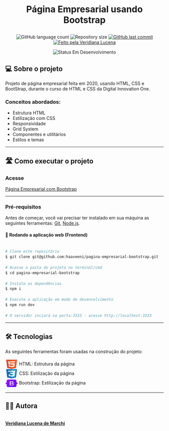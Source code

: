 # <p align="center">Página Empresarial usando Bootstrap</p>

<p align="center">
  <img alt="GitHub language count" src="https://img.shields.io/github/languages/count/haaveeni/pagina-empresarial-bootstrap?color=%23b21104">

  <img alt="Repository size" src="https://img.shields.io/github/repo-size/haaveeni%2Fpagina-empresarial-bootstrap?color=%23b21104">
  
  <a href="https://github.com/haaveeni/pagina-empresarial-bootstrap/commits/main">
    <img alt="GitHub last commit" src="https://img.shields.io/github/last-commit/haaveeni/pagina-empresarial-bootstrap?color=%23b21104">
  </a>
  
   <a href="">
    <img alt="Feito pela Veridiana Lucena" src="https://img.shields.io/badge/feito%20por%20-Veridiana-b21104">
   </a>

<p align="center">
	<img alt="Status Em Desenvolvimento" src="https://img.shields.io/badge/STATUS-EM%20REFATORACAO-orange">
<!-- 	<img alt="Status Concluído" src="https://img.shields.io/badge/STATUS-CONCLU%C3%8DDO-brightgreen"> -->
</p>

## 💻 Sobre o projeto

Projeto de página empresarial feita em 2020, usando HTML, CSS e BootStrap, durante o curso de HTML e CSS da Digital Innovation One.<br/>

### Conceitos abordados:
<ul>
  <li>Estrutura HTML</li>
  <li>Estilização com CSS</li>
  <li>Responsividade</li>
  <li>Grid System</li>
  <li>Componentes e utilitários</li>
  <li>Estilos e temas</li>
</ul>

<!-- ---  -->

<!-- ## 🎨 Layout -->

<!-- ### Web -->

<!-- (INSERIR PRINTS/VIDEO) -->

---

## 🛣️ Como executar o projeto

### Acesse
<a href="https://haaveeni.github.io/pagina-empresarial-bootstrap/">Página Empresarial com Bootstrap</a>

---

### Pré-requisitos
Antes de começar, você vai precisar ter instalado em sua máquina as seguintes ferramentas:
[Git](https://git-scm.com), [Node.js](https://nodejs.org/en/). 

#### 🧭 Rodando a aplicação web (Frontend)

```bash

# Clone este repositório
$ git clone git@github.com:haaveeni/pagina-empresarial-bootstrap.git

# Acesse a pasta do projeto no terminal/cmd
$ cd pagina-empresarial-bootstrap

# Instale as dependências
$ npm i

# Execute a aplicação em modo de desenvolvimento
$ npm run dev

# O servidor inciará na porta:3333 - acesse http://localhost:3333 

```

---

## 🛠 Tecnologias

As seguintes ferramentas foram usadas na construção do projeto:<br/><br/>
<a href = "https://developer.mozilla.org/en-US/docs/Web/HTML"><img align="center" alt="HTML" height="30" width="40" src="https://raw.githubusercontent.com/devicons/devicon/master/icons/html5/html5-original.svg"></a>
HTML: Estrutura da página<br/>
<a href = "https://developer.mozilla.org/en-US/docs/Web/CSS"><img align="center" alt="CSS" height="30" width="40" src="https://raw.githubusercontent.com/devicons/devicon/master/icons/css3/css3-original.svg"></a>
CSS: Estilização da página<br/>
<a href = "https://developer.mozilla.org/en-US/docs/Web/CSS"><img align="center" alt="CSS" height="30" width="40" src="https://raw.githubusercontent.com/devicons/devicon/master/icons/bootstrap/bootstrap-original.svg"></a>
Bootstrap: Estilização da página

---

## 👩🏻 Autora

<a href="https://www.linkedin.com/in/veridiana-lucena/">
 <img src="https://media.licdn.com/dms/image/D4D03AQE7TU2xzZdMtQ/profile-displayphoto-shrink_200_200/0/1715875083059?e=1727308800&v=beta&t=IMNulLJ8nfCxPci-BR6WRLSwNtphIVhohpEqlGyt9QI" width="100px;" alt=""/>
 <br />
 <b>Veridiana Lucena de Marchi</b></a>
 <br />
